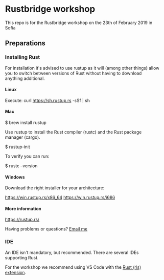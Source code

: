 # Rustbridge workshop
This repo is for the Rustbridge workshop on the 23th of February 2019 in Sofia

## Preparations

### Installing Rust
For installation it's advised to use rustup as it will (among other things) allow you to switch between versions of Rust without having to download anything additional.

#### Linux

Execute: curl https://sh.rustup.rs -sSf | sh

#### Mac

$ brew install rustup

Use rustup to install the Rust compiler (rustc) and the Rust package manager (cargo).

$ rustup-init

To verify you can run:

$ rustc –version

#### Windows

Download the right installer for your architecture:

https://win.rustup.rs/x86_64
https://win.rustup.rs/i686

#### More information

https://rustup.rs/

Having problems or questions? [Email me](mailto:arjan@rustbg.org)

### IDE
An IDE isn't mandatory, but recommended. There are several IDEs supporting Rust. 

For the workshop we recommend using VS Code with the [Rust (rls) extension](https://marketplace.visualstudio.com/items?itemName=rust-lang.rust).